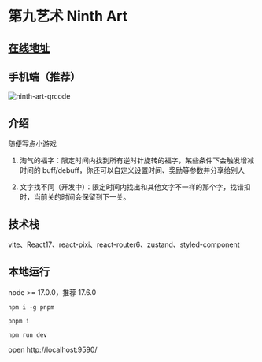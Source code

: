 # 第九艺术 Ninth Art

## [在线地址](http://47.102.207.71/)

## 手机端（推荐）

![ninth-art-qrcode](https://github.com/HiWayne/ninth_art/assets/42726028/0a7877a6-ddea-461e-bb7e-655d8456f315)

## 介绍

随便写点小游戏

1. 淘气的福字：限定时间内找到所有逆时针旋转的福字，某些条件下会触发增减时间的 buff/debuff，你还可以自定义设置时间、奖励等参数并分享给别人

2. 文字找不同（开发中）：限定时间内找出和其他文字不一样的那个字，找错扣时，当前关的时间会保留到下一关。

## 技术栈

vite、React17、react-pixi、react-router6、zustand、styled-component

## 本地运行

node >= 17.0.0，推荐 17.6.0

```shell
npm i -g pnpm

pnpm i

npm run dev
```

open http://localhost:9590/
